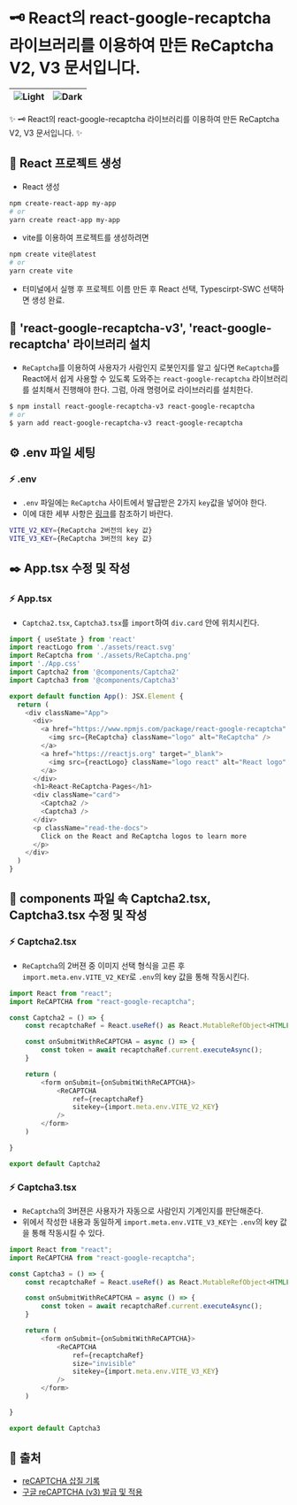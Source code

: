 # 🗝️ React의 react-google-recaptcha 라이브러리를 이용하여 만든 ReCaptcha V2, V3 문서입니다.
 
| <img src="https://user-images.githubusercontent.com/95972251/218261135-2bb1aea4-876d-4cf1-b6bd-0a86853b7e97.png" alt="Light" /> | <img src="https://user-images.githubusercontent.com/95972251/218261134-b1d6b8bf-7d76-467d-be4b-099eb836979f.png" alt="Dark" /> |
| ------------- | ------------- |

:sparkles: 🗝️ React의 react-google-recaptcha 라이브러리를 이용하여 만든 ReCaptcha V2, V3 문서입니다. :sparkles:
## :tada: React 프로젝트 생성
- React 생성
```bash
npm create-react-app my-app
# or
yarn create react-app my-app
```

- vite를 이용하여 프로젝트를 생성하려면
```bash
npm create vite@latest
# or
yarn create vite
```
- 터미널에서 실행 후 프로젝트 이름 만든 후 React 선택, Typescirpt-SWC 선택하면 생성 완료.
## 🚠 'react-google-recaptcha-v3', 'react-google-recaptcha' 라이브러리 설치
- `ReCaptcha`를 이용하여 사용자가 사람인지 로봇인지를 알고 싶다면 `ReCaptcha`를 React에서 쉽게 사용할 수 있도록 도와주는 `react-google-recaptcha` 라이브러리를 설치해서 진행해야 한다. 그럼, 아래 명령어로 라이브러리를 설치한다.
```bash
$ npm install react-google-recaptcha-v3 react-google-recaptcha
# or
$ yarn add react-google-recaptcha-v3 react-google-recaptcha
```
## ⚙️ .env 파일 세팅
### ⚡ .env
- `.env` 파일에는 `ReCaptcha` 사이트에서 발급받은 2가지 `key`값을 넣어야 한다.
- 이에 대한 세부 사항은 <a href="https://whwp0913.me/%EA%B5%AC%EA%B8%80-reCAPTCHA-v3-%EB%B0%9C%EA%B8%89-%EB%B0%8F-%EC%A0%81%EC%9A%A9">링크</a>를 참조하기 바란다.
```bash
VITE_V2_KEY={ReCaptcha 2버전의 key 값}
VITE_V3_KEY={ReCaptcha 3버전의 key 값}
```
## ✒️ App.tsx 수정 및 작성
### ⚡ App.tsx
- `Captcha2.tsx`, `Captcha3.tsx`를 `import`하여 `div.card` 안에 위치시킨다.
```typescript
import { useState } from 'react'
import reactLogo from './assets/react.svg'
import ReCaptcha from './assets/ReCaptcha.png'
import './App.css'
import Captcha2 from '@components/Captcha2'
import Captcha3 from '@components/Captcha3'

export default function App(): JSX.Element {
  return (
    <div className="App">
      <div>
        <a href="https://www.npmjs.com/package/react-google-recaptcha" target="_blank">
          <img src={ReCaptcha} className="logo" alt="ReCaptcha" />
        </a>
        <a href="https://reactjs.org" target="_blank">
          <img src={reactLogo} className="logo react" alt="React logo" />
        </a>
      </div>
      <h1>React-ReCaptcha-Pages</h1>
      <div className="card">
        <Captcha2 />
        <Captcha3 />
      </div>
      <p className="read-the-docs">
        Click on the React and ReCaptcha logos to learn more
      </p>
    </div>
  )
}
```
## 📝 components 파일 속 Captcha2.tsx, Captcha3.tsx 수정 및 작성
### ⚡ Captcha2.tsx
- `ReCaptcha`의 2버젼 중 이미지 선택 형식을 고른 후 `import.meta.env.VITE_V2_KEY`로 `.env`의 key 값을 통해 작동시킨다.
```typescript
import React from "react";
import ReCAPTCHA from "react-google-recaptcha";

const Captcha2 = () => {
    const recaptchaRef = React.useRef() as React.MutableRefObject<HTMLFormElement>;

    const onSubmitWithReCAPTCHA = async () => {
        const token = await recaptchaRef.current.executeAsync();
    }

    return (
        <form onSubmit={onSubmitWithReCAPTCHA}>
            <ReCAPTCHA
                ref={recaptchaRef}
                sitekey={import.meta.env.VITE_V2_KEY}
            />
        </form>
    )

}

export default Captcha2
```
### ⚡ Captcha3.tsx
- `ReCaptcha`의 3버젼은 사용자가 자동으로 사람인지 기계인지를 판단해준다.
- 위에서 작성한 내용과 동일하게 `import.meta.env.VITE_V3_KEY`는 `.env`의 key 값을 통해 작동시킬 수 있다.
```typescript
import React from "react";
import ReCAPTCHA from "react-google-recaptcha";

const Captcha3 = () => {
    const recaptchaRef = React.useRef() as React.MutableRefObject<HTMLFormElement>;

    const onSubmitWithReCAPTCHA = async () => {
        const token = await recaptchaRef.current.executeAsync();
    }

    return (
        <form onSubmit={onSubmitWithReCAPTCHA}>
            <ReCAPTCHA
                ref={recaptchaRef}
                size="invisible"
                sitekey={import.meta.env.VITE_V3_KEY}
            />
        </form>
    )

}

export default Captcha3
```
## 📎 출처
- <a href="https://velog.io/@rnrn99/reCAPTCHA-%EC%82%BD%EC%A7%88-%EA%B8%B0%EB%A1%9D">reCAPTCHA 삽질 기록</a>
- <a href="https://whwp0913.me/%EA%B5%AC%EA%B8%80-reCAPTCHA-v3-%EB%B0%9C%EA%B8%89-%EB%B0%8F-%EC%A0%81%EC%9A%A9">구글 reCAPTCHA (v3) 발급 및 적용</a>
